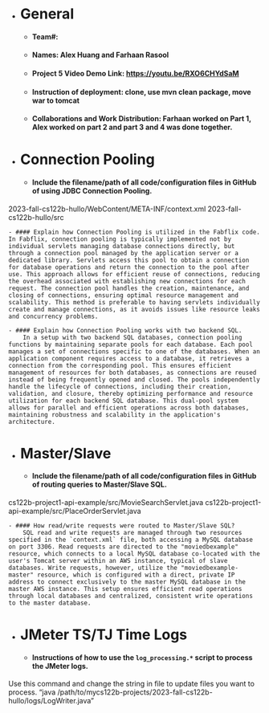 - # General
    - #### Team#: 
    
    - #### Names: Alex Huang and Farhaan Rasool
    
    - #### Project 5 Video Demo Link: https://youtu.be/RXO6CHYdSaM

    - #### Instruction of deployment: clone, use mvn clean package, move war to tomcat

    - #### Collaborations and Work Distribution: Farhaan worked on Part 1, Alex worked on part 2 and part 3 and 4 was done together.


- # Connection Pooling
    - #### Include the filename/path of all code/configuration files in GitHub of using JDBC Connection Pooling.
2023-fall-cs122b-hullo/WebContent/META-INF/context.xml
2023-fall-cs122b-hullo/src
    
    - #### Explain how Connection Pooling is utilized in the Fabflix code.
	In Fabflix, connection pooling is typically implemented not by individual servlets managing database connections directly, but through a connection pool managed by the application server or a dedicated library. Servlets access this pool to obtain a connection for database operations and return the connection to the pool after use. This approach allows for efficient reuse of connections, reducing the overhead associated with establishing new connections for each request. The connection pool handles the creation, maintenance, and closing of connections, ensuring optimal resource management and scalability. This method is preferable to having servlets individually create and manage connections, as it avoids issues like resource leaks and concurrency problems.
    
    - #### Explain how Connection Pooling works with two backend SQL.
    	In a setup with two backend SQL databases, connection pooling functions by maintaining separate pools for each database. Each pool manages a set of connections specific to one of the databases. When an application component requires access to a database, it retrieves a connection from the corresponding pool. This ensures efficient management of resources for both databases, as connections are reused instead of being frequently opened and closed. The pools independently handle the lifecycle of connections, including their creation, validation, and closure, thereby optimizing performance and resource utilization for each backend SQL database. This dual-pool system allows for parallel and efficient operations across both databases, maintaining robustness and scalability in the application's architecture.

- # Master/Slave
    - #### Include the filename/path of all code/configuration files in GitHub of routing queries to Master/Slave SQL.
cs122b-project1-api-example/src/MovieSearchServlet.java
cs122b-project1-api-example/src/PlaceOrderServlet.java

    - #### How read/write requests were routed to Master/Slave SQL?
    	SQL read and write requests are managed through two resources specified in the `context.xml` file, both accessing a MySQL database on port 3306. Read requests are directed to the "moviedbexample" resource, which connects to a local MySQL database co-located with the user's Tomcat server within an AWS instance, typical of slave databases. Write requests, however, utilize the "moviedbexample-master" resource, which is configured with a direct, private IP address to connect exclusively to the master MySQL database in the master AWS instance. This setup ensures efficient read operations through local databases and centralized, consistent write operations to the master database.

- # JMeter TS/TJ Time Logs
    - #### Instructions of how to use the `log_processing.*` script to process the JMeter logs.

Use this command and change the string in file to update files you want to process. 
“java /path/to/mycs122b-projects/2023-fall-cs122b-hullo/logs/LogWriter.java”
